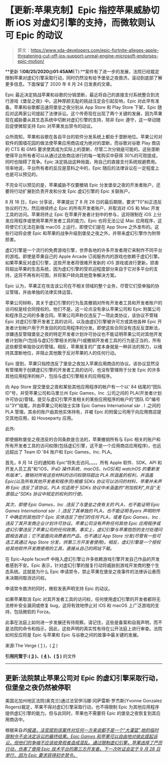 # 【更新:苹果克制】Epic 指控苹果威胁切断 iOS 对虚幻引擎的支持，而微软则认可 Epic 的动议

> 原文：<https://www.xda-developers.com/epic-fortnite-alleges-apple-threatening-cut-off-ios-support-unreal-engine-microsoft-endorses-epic-motion/>

**更新 1(****08/25/2020****@****01:45AM****ET):**案件有了进一步的发展，法院已经裁定限制苹果对虚幻引擎采取行动，同时仍然没有给予堡垒之夜救济。滚动到底部了解更多信息。下面保留了 2020 年 8 月 24 日发表的文章。

Epic 最近决定挑战苹果和谷歌的分销垄断，最近将自己的直接支付系统整合到流行游戏《堡垒之夜》中。这种厚颜无耻的挑战注定会引起反响，Epic 对此早有准备。苹果和谷歌都迅速将堡垒之夜分别从 App Store 和 Play Store 下架，Epic 随后对这两家公司提起了法律诉讼。这个传奇现在出现了两个关键的发展，因为苹果现在威胁要从其生态系统中切断对虚幻引擎的支持，除非 Epic 遵守，这一举动随后促使微软支持 Epic 对苹果发出禁令的动议。

众所周知，苹果和谷歌在各自平台的软件分发系统上都处于垄断地位。苹果公司对软件的围墙花园的做法使苹果应用商店成为绝对的垄断，而谷歌对谷歌 Play 商店的 CTS 和 GMS 要求使其成为实际上的垄断，尽管二次分销是可能的。这些垄断使得平台所有者可以从通过这些商店进行的每一笔购买中获得 30%的可观提成，同时也阻碍了竞争。Epic 决定挑战这种局面，用自己的直接支付系统规避费用。坦率地说，平台所有者的反应是意料之中的，Epic 随后的法律诉讼在一定程度上也是可以预见的。

不完全可以预见的是，苹果威胁不仅要撤销 Epic 分发堡垒之夜的开发者账户，还要将行动扩展到负责开发和分发 Epic 虚幻引擎的 Epic 关联账户。

8 月 18 日，Epic 分享说，苹果提出了 8 月 28 日的最后期限，要求“T0”纠正违反协议的行为，然后继续终止 Epic 的所有开发者账户，并取消对 iOS 和 Mac 开发工具的访问。苹果将终止 Epic 在苹果开发者计划中的参与，这将限制在 iOS 上分发应用程序或使用苹果开发者工具的能力。Epic 也将无法公证 Mac 应用程序，这将使它们无法在新版 macOS 上运行，即使它们是在 App Store 之外发布的。这些行动将会使 Epic 和苹果的战争升级到堡垒之夜之外，并带来虚幻引擎作为附带损害。

虚幻引擎是一个流行的免费游戏引擎，世界各地的许多开发者用它来制作不同平台的游戏。即使是苹果自己的 Apple Arcade 订阅服务内的游戏也依赖于虚幻引擎。如果苹果反对虚幻引擎，这些开发者将很难开发新的 iOS 游戏或进行更新。损害将超出苹果的生态系统，因为虚幻引擎的受欢迎程度部分来自于它对多平台的支持，这将不再有利可图，并将客户转向其他竞争解决方案。

Epic 认为，苹果正在攻击该公司在不相关领域的整个业务，尽管它们受单独的协议管辖，并由单独的法律实体运营。

苹果公司辩称，其关于虚幻引擎的行为及其撤销对所有开发者工具和开发者账户的访问权是经合同授权的。他们不是。这一论点没有承认苹果公司和 Epic 附属公司和程序员之间的多重合同。苹果公司声称仅违反了一项此类协议，该协议不管辖 Epic 对虚幻引擎开发者工具的访问，以及由虚幻引擎被许可方或其他各种 Epic 开发者计划帐户用于开发目的的应用程序的分发。即使这些合同没有违反反垄断法，涉嫌违反管辖堡垒之夜的特定开发者计划许可协议也不能证明苹果公司对其他开发者计划账户(包括与虚幻引擎相关的账户)或撤销开发者工具的行为是正当的，所有这些都受单独协议的管辖。相反，苹果报复的广度本身就是一种非法的努力，以维持其垄断地位，并阻止其他敢于反对苹果的人的任何行动。

Epic 提到，苹果只指控违反了堡垒之夜加入苹果应用商店的协议。该协议显然没有管理用于创建虚幻引擎的开发者工具的访问，也没有管理用于分发 Epic 的许多其他应用程序的帐户，包括与虚幻引擎相关的应用程序。

向 App Store 提交堡垒之夜和某些其他应用程序的帐户有一个以' 84 结尾的“团队 ID”号，并受苹果公司和马里兰州 Epic Games，Inc .公司之间的 PLA(开发者计划许可协议)管辖。提交与虚幻引擎开发相关的某些应用程序的帐户的“团队 ID”编号以“3Y”结尾，并由苹果公司和瑞士实体 Epic Games International sàr . l .之间的 PLA 管理。其余的账户由其他实体持有，并被 Epic 的附属公司用于向应用商店提交其他应用，如 Houseparty 应用。

此外:

即使据称堡垒之夜违反的合同条款是合法的，苹果撤销所有与 Epic 相关的账户和所有开发者工具的访问权限(包括虚幻引擎，这不是一个应用商店应用程序)，也远远超出了 Team ID '84 账户和 Epic Games，Inc. PLA。

首先，8 月 14 日的通知称 Epic“将失去访问。。。。所有 Apple 软件、SDK、API 和开发人员工具”和“iOS、iPaD *操作系统、macOS、tvOS[和] watchOS 的重新发布版本”。撤销对所有这些材料的访问权限将超出 PLA 所涵盖的权利，并涵盖 Epic(以及所有其他开发者和程序员)根据 SDKs 协议可以访问的材料，苹果并未声称 Epic 违反了该协议。PLA 仅适用于 SDKs 协议中未涵盖的“附加权利”,并且“无意阻止”SDKs 协议中规定的权利的行使。*

*其次，即使 Epic Games，Inc .违反了与堡垒之夜有关的 PLA，也不能证明 Epic Games International sàr . l .违反了其单独的 PLA。也不能证明 Byars 声明附件 T 中确定的其他四个 Epic 实体违反了他们的任何 PLA，或者 Epic Games，Inc .违反了其开发商企业计划许可协议。苹果公司没有声称任何其他 Epic 应用程序或虚幻引擎违反了苹果公司的任何政策。事实上，虚幻引擎与苹果抱怨的支付处理问题相去甚远；它不是面向消费者的产品，也不通过 App Store 分发(尽管有一些可选工具通过 App Store 分发，供第三方开发者使用)。相反，虚幻引擎是一个授权给其他软件开发商使用的工具，直接从自己的网站下载。*

在 Epic-Apple faceoff 中拖入虚幻引擎让许多依赖游戏引擎开发自己作品的开发者感到不安。Epic 表示，针对虚幻引擎的报复行动将威胁到游戏开发商的整个生态系统。这就是为什么 Epic 申请禁令，禁止苹果在堡垒之夜事件的法律诉讼悬而未决期间取消访问权。

申请禁令救济的同时，微软发表声明支持 Epic 的动议。

如果苹果取消 Epic 对其开发者工具的访问权，任何使用虚幻引擎的开发者都将无法修补安全漏洞或修复 bug，这将有效地停止对 iOS 和 macOS 上广泛游戏的支持，包括微软的 Forza。

此事在法庭上如何进一步发展还有待观察。请记住，这些是备案和自我声明，而不是法院的命令和指示，因此，这些声明的真实性有待在公开法庭上进行审查。法院如何反应将是 Epic 与苹果和 Epic 与谷歌之间的故事中最关键的发展。

来源:The Verge ( [1](https://www.theverge.com/2020/8/17/21372480/apple-epic-threat-developer-tools-agreement-unreal-engine-fortnite) )，( [2](https://www.theverge.com/2020/8/23/21397369/epic-apple-fortnite-lawsuit-ios-microsoft-developer-tax) )

**引用托管于:( [3](https://cdn2.unrealengine.com/epic-v-apple-8-17-20-768927327.pdf) )、( [4](https://cdn.vox-cdn.com/uploads/chorus_asset/file/21810055/file0.407182664648769.pdf) )、( [5](https://cdn.vox-cdn.com/uploads/chorus_asset/file/21810025/statement_support_microsoft.pdf) )** 的文件

* * *

## 更新:法院禁止苹果公司对 Epic 的虚幻引擎采取行动，但堡垒之夜仍然被停职

美国北加州地区法院(奥克兰)通过法官伊冯娜·冈萨雷斯·罗杰斯(Yvonne Gonzalez Rogers)裁定，苹果不得对虚幻引擎采取行动，也不得限制 Epic 为其他应用程序提供虚幻引擎的能力。但与此同时，苹果也不需要将 Epic 的堡垒之夜恢复到其应用商店中。

根据来自*的[报道，法官提到该案件对任何一方来说都不是一个“大灌篮”,她的临时限制令不会决定诉讼的最终结果。Epic Games 和苹果可以自由地对彼此提起诉讼，但他们的争端不应该给旁观者造成混乱。通过限制虚幻引擎，苹果选择了严厉行动，伤害了使用 Epic 技术平台的第三方开发者。下一次听证会定于 9 月 28 日举行，因为 Epic 要求获得初步禁令。](https://www.bloomberg.com/news/articles/2020-08-25/apple-defeats-epic-s-effort-to-restore-fortnite-on-app-store?sref=9hGJlFio)*